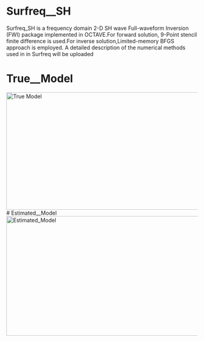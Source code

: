 # Surfreq__SH
Surfreq_SH  is a  frequency domain 2-D SH wave  Full-waveform Inversion (FWI) package implemented in OCTAVE.For forward solution, 9-Point stencil finite difference is used.For inverse solution,Limited-memory BFGS approach is employed. A detailed description of the numerical methods used in in Surfreq will be uploaded
# True__Model
<img width="608" height="308" alt="True Model" src="https://github.com/user-attachments/assets/17044298-ac21-432f-886d-112245210a74" />
# Estimated__Model
<img width="617" height="314" alt="Estimated_Model" src="https://github.com/user-attachments/assets/ceb1039c-8df9-4ed4-bd23-440be8db7fba" />
